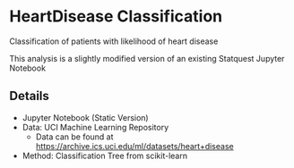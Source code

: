 # HeartDisease Classification
 Classification of patients with likelihood of heart disease

This analysis is a slightly modified version of an existing Statquest Jupyter Notebook

## Details
- Jupyter Notebook (Static Version)
- Data: UCI Machine Learning Repository
  - Data can be found at https://archive.ics.uci.edu/ml/datasets/heart+disease
- Method: Classification Tree from scikit-learn



